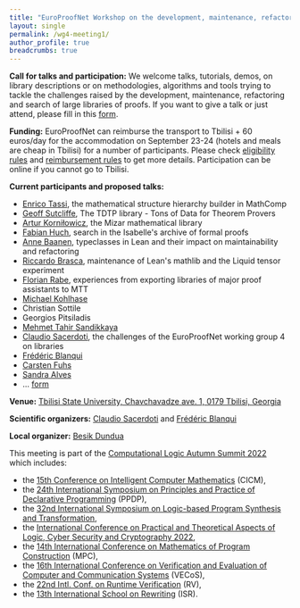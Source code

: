 ```yaml
---
title: "EuroProofNet Workshop on the development, maintenance, refactoring and search of large libraries of proofs"
layout: single
permalink: /wg4-meeting1/
author_profile: true
breadcrumbs: true
---
```


**Call for talks and participation:** We welcome talks, tutorials,
demos, on library descriptions or on methodologies, algorithms and
tools trying to tackle the challenges raised by the development,
maintenance, refactoring and search of large libraries of proofs. If
you want to give a talk or just attend, please fill in this [form](https://forms.gle/fNxt1ot2xgUUSfGt5).

**Funding:** EuroProofNet can reimburse the transport to Tbilisi + 60 euros/day for the accommodation on September 23-24 (hotels and meals are cheap in Tbilisi) for a number of participants. Please check [eligibility rules](https://europroofnet.github.io/eligibility/) and [reimbursement rules](https://europroofnet.github.io/reimbursement-rules/) to get more details. Participation can be online if you cannot go to Tbilisi.

**Current participants and proposed talks:**
- [Enrico Tassi](http://www-sop.inria.fr/members/Enrico.Tassi/), the mathematical structure hierarchy builder in MathComp
- [Geoff Sutcliffe](https://www.cs.miami.edu/home/geoff/), The TDTP library - Tons of Data for Theorem Provers
- [Artur Korniłowicz](http://math.uwb.edu.pl/~arturk/), the Mizar mathematical library
- [Fabian Huch](https://www21.in.tum.de/team/huch/), search in the Isabelle's archive of formal proofs
- [Anne Baanen](https://www.cs.vu.nl/~tbn305/), typeclasses in Lean and their impact on maintainability and refactoring
- [Riccardo Brasca](https://webusers.imj-prg.fr/~riccardo.brasca/), maintenance of Lean's mathlib and the Liquid tensor experiment
- [Florian Rabe](https://kwarc.info/people/frabe/), experiences from exporting libraries of major proof assistants to MTT
- [Michael Kohlhase](https://kwarc.info/people/mkohlhase/)
- Christian Sottile
- Georgios Pitsiladis
- [Mehmet Tahir Sandikkaya](https://www.sandikkaya.name.tr/)
- [Claudio Sacerdoti](http://www.cs.unibo.it/~sacerdot/), the challenges of the EuroProofNet working group 4 on libraries
- [Frédéric Blanqui](https://blanqui.gitlabpages.inria.fr/)
- [Carsten Fuhs](https://www.dcs.bbk.ac.uk/~carsten/)
- [Sandra Alves](https://www.dcc.fc.up.pt/~sandra/Home/Home.html)
- ... [form](https://forms.gle/fNxt1ot2xgUUSfGt5)

**Venue:** [Tbilisi State University, Chavchavadze ave. 1, 0179 Tbilisi, Georgia](https://viam.science.tsu.ge/clas2022/venue)

**Scientific organizers:** [Claudio Sacerdoti](http://www.cs.unibo.it/~sacerdot/) and [Frédéric Blanqui](https://blanqui.gitlabpages.inria.fr/)

**Local organizer:** [Besik Dundua](https://cte.ibsu.edu.ge/en/besik-dundua/)

This meeting is part of the [Computational Logic Autumn Summit 2022](https://viam.science.tsu.ge/clas2022/) which includes:
- the [15th Conference on Intelligent Computer Mathematics](https://cicm-conference.org/2022/cicm.php) (CICM),
- the [24th International Symposium on Principles and Practice of Declarative Programming](https://software.imdea.org/Conferences/PPDP2022/) (PPDP),
- the [32nd International Symposium on Logic-based Program Synthesis and Transformation](https://lopstr2022.webs.upv.es/),
- the [International Conference on Practical and Theoretical Aspects of Logic, Cyber Security and Cryptography 2022](https://cs.omu.edu.tr/blacksea2022/),
- the [14th International Conference on Mathematics of Program Construction](https://www.macs.hw.ac.uk/mpc22/) (MPC),
- the [16th International Conference on Verification and Evaluation of Computer and Communication Systems](http://vecos-world.org/2022/) (VECoS),
- the [22nd Intl. Conf. on Runtime Verification](https://rv22.gitlab.io/) (RV),
- the [13th International School on Rewriting](https://viam.science.tsu.ge/clas2022/isr/) (ISR).
